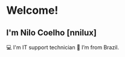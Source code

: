 # Welcome!

## I'm Nilo Coelho [nnilux]

:computer: I'm IT support technician
:house_with_garden: I’m from Brazil.
